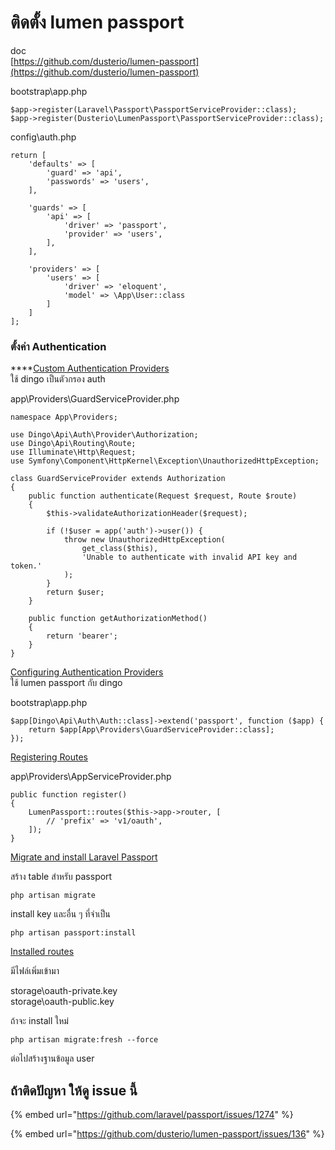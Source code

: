 # ติดตั้ง lumen passport

doc  
[https://github.com/dusterio/lumen-passport](https://github.com/dusterio/lumen-passport)

bootstrap\app.php

```text
$app->register(Laravel\Passport\PassportServiceProvider::class);
$app->register(Dusterio\LumenPassport\PassportServiceProvider::class);
```

config\auth.php

```text
return [
    'defaults' => [
        'guard' => 'api',
        'passwords' => 'users',
    ],

    'guards' => [
        'api' => [
            'driver' => 'passport',
            'provider' => 'users',
        ],
    ],

    'providers' => [
        'users' => [
            'driver' => 'eloquent',
            'model' => \App\User::class
        ]
    ]
];
```

### ตั้งค่า Authentication

\*\*\*\*[Custom Authentication Providers](https://github.com/dingo/api/wiki/Authentication#user-content-custom-authentication-providers)  
ใช้ dingo เป็นตัวกรอง auth

app\Providers\GuardServiceProvider.php

```text
namespace App\Providers;

use Dingo\Api\Auth\Provider\Authorization;
use Dingo\Api\Routing\Route;
use Illuminate\Http\Request;
use Symfony\Component\HttpKernel\Exception\UnauthorizedHttpException;

class GuardServiceProvider extends Authorization
{
    public function authenticate(Request $request, Route $route)
    {
        $this->validateAuthorizationHeader($request);

        if (!$user = app('auth')->user()) {
            throw new UnauthorizedHttpException(
                get_class($this),
                'Unable to authenticate with invalid API key and token.'
            );
        }
        return $user;
    }

    public function getAuthorizationMethod()
    {
        return 'bearer';
    }
}

```

[Configuring Authentication Providers](https://github.com/dingo/api/wiki/Authentication#configuring-authentication-providers)  
ใช้ lumen passport กับ dingo

bootstrap\app.php

```text
$app[Dingo\Api\Auth\Auth::class]->extend('passport', function ($app) {
    return $app[App\Providers\GuardServiceProvider::class];
});
```

[Registering Routes](https://github.com/dusterio/lumen-passport#registering-routes)

app\Providers\AppServiceProvider.php

```text
public function register()
{
    LumenPassport::routes($this->app->router, [
        // 'prefix' => 'v1/oauth',
    ]);
}
```

[Migrate and install Laravel Passport](https://github.com/dusterio/lumen-passport#migrate-and-install-laravel-passport)

สร้าง table สำหรับ passport

```text
php artisan migrate
```

install key และอื่น ๆ ที่จำเป็น

```text
php artisan passport:install
```

[Installed routes](https://github.com/dusterio/lumen-passport#installed-routes)

มีไฟล์เพิ่มเข้ามา

storage\oauth-private.key  
storage\oauth-public.key

ถ้าจะ install ใหม่

```text
php artisan migrate:fresh --force
```

ต่อไปสร้างฐานข้อมูล user

## ถ้าติดปัญหา ให้ดู issue นี้

{% embed url="https://github.com/laravel/passport/issues/1274" %}



{% embed url="https://github.com/dusterio/lumen-passport/issues/136" %}



